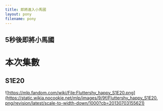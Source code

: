 ```yaml
---
title: 即將進入小馬國
layout: pony
filename: pony
--- 
```


## 5秒後即將小馬國

# 本次集數
## S1E20 
![https://mlp.fandom.com/wiki/File:Fluttershy_happy_S1E20.png](https://static.wikia.nocookie.net/mlp/images/9/9f/Fluttershy_happy_S1E20.png/revision/latest/scale-to-width-down/1000?cb=20130703155621)
